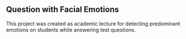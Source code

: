## Question with Facial Emotions

This project was created as academic lecture for detecting predominant emotions on students while answering test questions.
